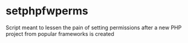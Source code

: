 # setphpfwperms
Script meant to lessen the pain of setting permissions after a new PHP project from popular frameworks is created
